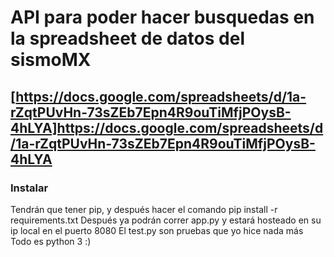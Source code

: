 # API para poder hacer busquedas en la spreadsheet de datos del sismoMX
## [https://docs.google.com/spreadsheets/d/1a-rZqtPUvHn-73sZEb7Epn4R9ouTiMfjPOysB-4hLYA]https://docs.google.com/spreadsheets/d/1a-rZqtPUvHn-73sZEb7Epn4R9ouTiMfjPOysB-4hLYA
### Instalar
Tendrán que tener pip, y después hacer el comando pip install -r requirements.txt
Después ya podrán correr app.py y estará hosteado en su ip local en el puerto 8080
El test.py son pruebas que yo hice nada más
Todo es python 3 :) 
